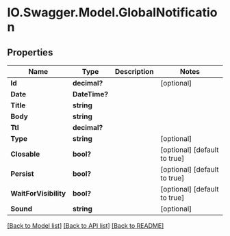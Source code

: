 # IO.Swagger.Model.GlobalNotification
## Properties

Name | Type | Description | Notes
------------ | ------------- | ------------- | -------------
**Id** | **decimal?** |  | [optional] 
**Date** | **DateTime?** |  | 
**Title** | **string** |  | 
**Body** | **string** |  | 
**Ttl** | **decimal?** |  | 
**Type** | **string** |  | [optional] 
**Closable** | **bool?** |  | [optional] [default to true]
**Persist** | **bool?** |  | [optional] [default to true]
**WaitForVisibility** | **bool?** |  | [optional] [default to true]
**Sound** | **string** |  | [optional] 

[[Back to Model list]](../README.md#documentation-for-models) [[Back to API list]](../README.md#documentation-for-api-endpoints) [[Back to README]](../README.md)

